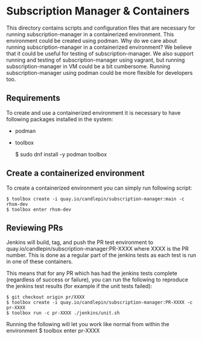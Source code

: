 Subscription Manager & Containers
=================================

This directory contains scripts and configuration files that are necessary for running
subscription-manager in a containerized environment. This environment could be created
using podman. Why do we care about running subscription-manager in a containerized
environment? We believe that it could be useful for testing of subscription-manager.
We also support running and testing of subscription-manager using vagrant, but running
subscription-manager in VM could be a bit cumbersome. Running subscription-manager
using podman could be more flexible for developers too.

Requirements
------------

To create and use a containerized environment it is necessary to have following packages
installed in the system:

 * podman
 * toolbox

   $ sudo dnf install -y podman toolbox

Create a containerized environment
----------------------------------

To create a containerized environment you can simply run following script:

    $ toolbox create -i quay.io/candlepin/subscription-manager:main -c rhsm-dev
    $ toolbox enter rhsm-dev

Reviewing PRs
-------------

Jenkins will build, tag, and push the PR test environment to
quay.io/candlepin/subscription-manager:PR-XXXX where XXXX is the PR number.
This is done as a regular part of the jenkins tests as each test is run in
one of these containers.

This means that for any PR which has had the jenkins tests complete
(regardless of success or failure), you can run the following to reproduce
the jenkins test results (for example if the unit tests failed):

    $ git checkout origin pr/XXXX
    $ toolbox create -i quay.io/candlepin/subscription-manager:PR-XXXX -c
    pr-XXXX
    $ toolbox run -c pr-XXXX ./jenkins/unit.sh

Running the following will let you work like normal from within the environment
    $ toolbox enter pr-XXXX
